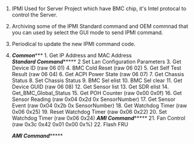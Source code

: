 1. IPMI Used for Server Project which have BMC chip, it's Intel protocal to control the Server.
2. Archiving some of the IPMI Standard command and OEM commnad that you can used by select the GUI mode to send IPMI command. 
3. Periodical to update the new IPMI command code. 
4.  
   *******************Common**********************
        1.  Get IP Address and MAC Address      
   *************Standard Command******************
        2   Set Lan Configuration Parameters
        3.  Get Device ID (raw 06 01)
        4.  BMC Cold Reset (raw 06 02)
        5.  Get Self Test Result (raw 06 04)
        6.  Get ACPI Power State (raw 06 07)
        7.  Get Chassis Status
        8.  Set Chassis Status
        9.  BMC Sel elist
        10. BMC Sel clear
        11. Get Device GUID (raw 06 08)
        12. Get Sensor list
        13. Get SDR elist
        14. Get_BMC_Global_Status
        15. Get POH Counter (raw 0x00 0x0f)
        16. Get Sensor Reading (raw 0x04 0x2d 0x SensorNumber)
        17. Get Sensor Event (raw 0x04 0x2b 0x SensorNumber)
        18. Get Watchdog Timer (raw 0x06 0x25)
        19. Reset Watchdog Timer (raw 0x06 0x22)
        20. Set Watchdog Timer (raw 0x06 0x24)
   ***************AMI Command********************
        21. Fan Control (raw 0x3c 0x42 0x01 0x00 0x%)
        22. Flash FRU
        
   ***************AMI Command******************** 
